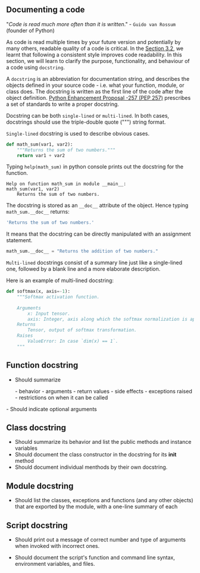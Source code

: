 


## Documenting a code

 "_Code is read much more often than it is written_." - `Guido van Rossum` (founder of Python)
 
 As code is read multiple times by your future version and potentially by many others, readable quality of a code is critical. In the [Section 3.2](weekly_materials/week3/docs/style-guide-for-python-code.md), we learnt that following a consistent style improves code readability. In this section, we will learn to clarify the purpose, functionality, and behaviour of a code using `docstring`.

A `docstring` is an abbreviation for documentation string, and describes the objects defined in your source code - i.e. what your function, module, or class does. The docstring is written as the first line of the code after the object definition. [Python Enhancement Proposal -257 (PEP 257)]() prescribes a set of standards to write a proper docstring. 


Docstring can be both `single-lined` or `multi-lined`. In both cases, docstrings should use the triple-double quote (""") string format.

`Single-lined` docstring is used to describe obvious cases. 

```python
def math_sum(var1, var2):
    """Returns the sum of two numbers."""
    return var1 + var2
```

Typing `help(math_sum)` in python console prints out the docstring for the function.
```
Help on function math_sum in module __main__:
math_sum(var1, var2)
    Returns the sum of two numbers.
```

The docstring is stored as an `__doc__` attribute of the object. Hence typing `math_sum.__doc__` returns:

```bash
'Returns the sum of two numbers.'
```

It means that the docstring can be directly manipulated with an assignment statement.

```python
math_sum.__doc__ = "Returns the addition of two numbers."
```

`Multi-lined` docstrings consist of a summary line just like a single-lined one, followed by a blank line and a more elaborate description. 

Here is an example of multi-lined docstring:

```python
def softmax(x, axis=-1):
    """Softmax activation function.
    
    Arguments
        x: Input tensor.
        axis: Integer, axis along which the softmax normalization is applied.
    Returns
        Tensor, output of softmax transformation.
    Raises
        ValueError: In case `dim(x) == 1`.
    """
 ```

## Function docstring

- Should summarize 
<ul> - behavior
    - arguments
    - return values
    - side effects
    - exceptions raised
    - restrictions on when it can be called
    
</ul>
- Should indicate optional arguments


## Class docstring

- Should summarize its behavior and list the public methods and instance variables
- Should document the class constructor in the docstring for its __init__ method
- Should document individual menthods by their own docstring.

## Module docstring

-  Should list the classes, exceptions and functions (and any other objects) that are exported by the module, with a one-line summary of each 


## Script docstring

- Should print out a message of correct number and type of arguments when invoked with incorrect ones.

- Should document the script's function and command line syntax, environment variables, and files. 

